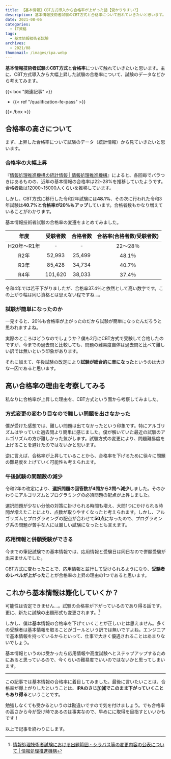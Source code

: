 ```yaml
---
title: 【基本情報】CBT方式導入から合格率が上がった話【受かりやすい?】
description: 基本情報技術者試験のCBT方式と合格率について触れていきたいと思います。主に、CBT方式導入から大幅上昇した試験の合格率について、試験のデータなどから考えてみます。
date: 2021-08-06
categories: 
  - IT資格
tags: 
  - 基本情報技術者試験
archives: 
  - 2021/08
thumbnail: /images/ipa.webp
---
```


**基本情報技術者試験**の**CBT方式**と**合格率**について触れていきたいと思います。主に、CBT方式導入から大幅上昇した試験の合格率について、試験のデータなどから考えてみます。

<!--more-->
  
{{< box "関連記事" >}}
<ul>
<li>{{< ref "/qualification-fe-pass" >}}</li>
</ul>
{{< /box >}}

## 合格率の高さについて

まず、上昇した合格率について試験のデータ（統計情報）から見ていきたいと思います。

### 合格率の大幅上昇

『[情報処理推進機構の統計情報 | 情報処理推進機構](https://www.ipa.go.jp/shiken/reports/toukei.html)』によると、各回毎でバラつきはあるものの、近年の基本情報の合格率は22~28%を推移していたようです。合格者数は12000~15000人くらいを推移しています。

しかし、CBT方式に移行した令和2年試験には**48.1%**、その次に行われた令和3年試験は**40.7%**と合格率が**20%もアップ**しています。合格者数もかなり増えていることがわかります。

基本情報技術者試験の合格率の変遷をまとめてみました。

|年度|受験者数|合格者数|合格率(合格者数/受験者数)|
| :---: | :---: | :---: | :---: |
|H20年～R1年|-|-|22～28％|
|R2年|52,993|25,499|48.1％|
|R3年|85,428|34,734|40.7％|
|R4年|101,620|38,033|37.4％|

令和4年では若干下がりましたが、合格率37.4％と依然として高い数字です。この上がり幅は同じ資格とは思えない程ですね…。

### 試験が簡単になったのか

一見すると、20％も合格率が上がったのだから試験が簡単になったんだろうと思われますよね。

実際のところはどうなのでしょうか？僕も2月にCBT方式で受験して合格したのですが、今までの過去問と比較しても、問題の難易度自体は過去問と比べて難しい訳では無いという印象があります。

それに加えて、午後試験の改定により**試験が総合的に楽になった**というのは大きな一因であると思います。

## 高い合格率の理由を考察してみる

私なりに合格率が上昇した理由を、CBT方式という面から考察してみました。

### 方式変更の変わり目なので難しい問題を出さなかった

僕が受けた感想では、難しい問題は出てなかったという印象です。特にアルゴリズムはやっていた過去問より簡単に感じました。僕が解いていた最近の試験のアルゴリズムの方が難しかった気がします。試験方式の変更により、問題難易度を上げることを避けたのではないかと思います。

逆に言えば、合格率が上昇していることから、合格率を下げるために徐々に問題の難易度を上げていく可能性も考えられます。

### 午後試験の問題数の減少

令和2年の改定により、**選択問題の回答数が4問から2問へ減少**しました。そのかわりにアルゴリズムとプログラミングの必須問題の配点が上昇しました。

選択問題が少ない分他の対策に掛けられる時間も増え、大問1つにかけられる時間が増えたことにより、点数が取りやすくなったと考えられます。しかし、アルゴリズムとプログラミングの配点が合わせて**50点**になったので、プログラミング系の問題が苦手な人には厳しい試験になったとも言えます。

### 応用情報と併願受験ができる

今までの筆記試験での基本情報では、応用情報と受験日は同日なので併願受験が出来ませんでした。

CBT方式に変わったことで、応用情報と並行して受けられるようになり、**受験者のレベルが上がった**ことが合格率の上昇の理由の1つであると思います。

## これから基本情報は難化していくか？

可能性は否定できません…。試験の合格率が下がっているのであり得る話です。更に、新たに試験の出題形式も変更されます。[^a]

[^a]:[情報処理技術者試験における出題範囲・シラバス等の変更内容の公表について | 情報処理推進機構](https://www.ipa.go.jp/news/2022/shiken/henkou20220425.html)

しかし、僕は基本情報の合格率を下げていくことが正しいとは思えません。多くの受験者は基本情報を取ることがゴールという訳では無いですよね。エンジニアで基本情報を持っているからといって、仕事で大きく優遇されることはあまりないでしょう。

基本情報というのは受かったら応用情報や高度試験へとステップアップするためにあると思っているので、今くらいの難易度でいいのではないかと思ってしまいます。

* * *

この記事では基本情報の合格率に着目してみました。最後に言いたいことは、合格率が爆上がりしたということは、**IPAのさじ加減でこのまま下がっていくこともあり得る**ということです。

勉強しなくても受かるというのは勘違いですので気を付けましょう。でも合格率の高さから今が受け時であるのは事実なので、早めにに取得を目指すといいかもです！

以上で記事を終わりにします。